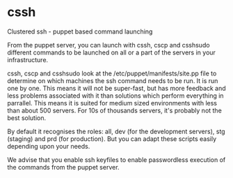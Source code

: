 # cssh
Clustered ssh - puppet based command launching 

From the puppet server, you can launch with cssh, cscp and csshsudo different commands to be launched on all or a part of the servers in your infrastructure.

cssh, cscp and csshsudo look at the /etc/puppet/manifests/site.pp file to determine on which machines the ssh command needs to be run.
It is run one by one. This means it will not be super-fast, but has more feedback and less problems associated with it than solutions which perform everything in parrallel.
This means it is suited for medium sized environments with less than about 500 servers.
For 10s of thousands servers, it's probably not the best solution.

By default it recognises the roles: all, dev (for the development servers), stg (staging) and prd (for production). But you can adapt these scripts easily depending upon your needs.

We advise that you enable ssh keyfiles to enable passwordless execution of the commands from the puppet server.
